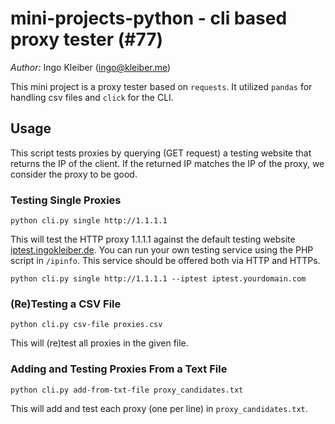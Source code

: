 # mini-projects-python - cli based proxy tester (#77)

_Author:_ Ingo Kleiber (ingo@kleiber.me)

This mini project is a proxy tester based on `requests`. It utilized `pandas` for handling csv files and
`click` for the CLI.

## Usage

This script tests proxies by querying (GET request) a testing website that returns the IP of the client. If the returned IP matches the IP of the proxy, we consider the proxy to be good.

### Testing Single Proxies

`python cli.py single http://1.1.1.1`

This will test the HTTP proxy 1.1.1.1 against the default testing website [iptest.ingokleiber.de](http://iptest.ingokleiber.de).
You can run your own testing service using the PHP script in `/ipinfo`. This service should be offered both via HTTP and HTTPs.

`python cli.py single http://1.1.1.1 --iptest iptest.yourdomain.com`

### (Re)Testing a CSV File

`python cli.py csv-file proxies.csv`

This will (re)test all proxies in the given file.

### Adding and Testing Proxies From a Text File

`python cli.py add-from-txt-file proxy_candidates.txt`

This will add and test each proxy (one per line) in `proxy_candidates.txt`.
